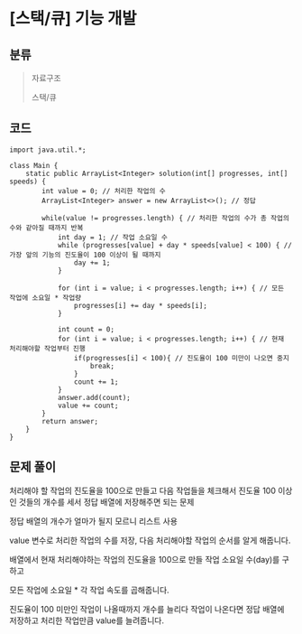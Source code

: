 # [스택/큐] 기능 개발

## 분류

> 자료구조
>
> 스택/큐

## 코드

```
import java.util.*;

class Main {
    static public ArrayList<Integer> solution(int[] progresses, int[] speeds) {
        int value = 0; // 처리한 작업의 수
        ArrayList<Integer> answer = new ArrayList<>(); // 정답

        while(value != progresses.length) { // 처리한 작업의 수가 총 작업의 수와 같아질 때까지 반복
            int day = 1; // 작업 소요일 수
            while (progresses[value] + day * speeds[value] < 100) { // 가장 앞의 기능의 진도율이 100 이상이 될 때까지
                day += 1;
            }
            
            for (int i = value; i < progresses.length; i++) { // 모든 작업에 소요일 * 작업량
                progresses[i] += day * speeds[i];
            }

            int count = 0;
            for (int i = value; i < progresses.length; i++) { // 현재 처리해야할 작업부터 진행
                if(progresses[i] < 100){ // 진도율이 100 미만이 나오면 중지
                    break;
                }
                count += 1;
            }
            answer.add(count);
            value += count;
        }
        return answer;
    }
}

```

## 문제 풀이

처리해야 할 작업의 진도율을 100으로 만들고 다음 작업들을 체크해서 진도율 100 이상인 것들의 개수를 세서 정답 배열에 저장해주면 되는 문제

정답 배열의 개수가 얼마가 될지 모르니 리스트 사용

value 변수로 처리한 작업의 수를 저장, 다음 처리해야할 작업의 순서를 알게 해줍니다.

배열에서 현재 처리해야하는 작업의 진도율을 100으로 만들 작업 소요일 수(day)를 구하고

모든 작업에 소요일 * 각 작업 속도를 곱해줍니다.

진도율이 100 미만인 작업이 나올때까지 개수를 늘리다 작업이 나온다면 정답 배열에 저장하고 처리한 작업만큼 value를 늘려줍니다.